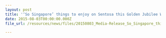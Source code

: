 ```yaml
---
layout: post
title: '‘So Singapore’ things to enjoy on Sentosa this Golden Jubilee Weekend!'
date: 2015-08-03T00:00:00.000Z
file_url: /resources/news/files/20150803_Media-Release_So_Singapore_things_to_enjoy_on_Sentosa_this_Golden_Jubilee_Weekend.pdf

---
```

